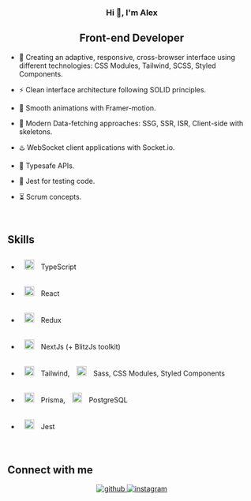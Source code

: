 ### **<div align="center">Hi 👋, I'm Alex</div>**  
  

## <div align="center">Front-end Developer</div>  

- 📱 Creating an adaptive, responsive, cross-browser interface using different technologies: CSS Modules, Tailwind, SCSS, Styled Components.   
  

- ⚡ Clean interface architecture following SOLID principles.  


- 🎀 Smooth animations with Framer-motion.  


- 📶 Modern Data-fetching approaches: SSG, SSR, ISR, Client-side with skeletons.  
  

- ♨️ WebSocket client applications with Socket.io.  
  

- 🔖 Typesafe APIs.  
  

- 📝 Jest for testing code.
  

- ⏳ Scrum concepts.  
  

<br/>  



## Skills
 - <a href="https://www.typescriptlang.org/" target="_blank"><img style="margin: 10px" src="https://profilinator.rishav.dev/skills-assets/typescript-original.svg" alt="TypeScript" height="20" /></a> TypeScript


 - <a href="https://reactjs.org/" target="_blank"><img style="margin: 10px" src="https://profilinator.rishav.dev/skills-assets/react-original-wordmark.svg" alt="React" height="20" /></a> React
- <a href="https://redux.js.org/" target="_blank"><img style="margin: 10px" src="https://profilinator.rishav.dev/skills-assets/redux-original.svg" alt="Redux" height="20" /></a> Redux  
- <a href="https://nextjs.org/" target="_blank"><img style="margin: 10px" src="https://profilinator.rishav.dev/skills-assets/nextjs.png" alt="NextJS" height="20" /></a> NextJs (+ BlitzJs toolkit)


-  <a href="https://www.tailwindcss.com/" target="_blank"><img style="margin: 10px" src="https://profilinator.rishav.dev/skills-assets/tailwindcss.svg" alt="Tailwind CSS" height="20" /></a>  Tailwind, <a href="https://sass-lang.com/" target="_blank"><img style="margin: 10px" src="https://profilinator.rishav.dev/skills-assets/sass-original.svg" alt="Sass" height="20" /></a> Sass, CSS Modules, Styled Components


- <a href="https://www.prisma.io/" target="_blank"><img style="margin: 10px" src="https://profilinator.rishav.dev/skills-assets/prisma.png" alt="Prisma" height="20" /></a>  Prisma, <a href="https://www.postgresql.org/" target="_blank"><img style="margin: 10px" src="https://profilinator.rishav.dev/skills-assets/postgresql-original-wordmark.svg" alt="PostgreSQL" height="20" /></a> PostgreSQL


- <a href="https://www.jestjs.io/" target="_blank"><img style="margin: 10px" src="https://profilinator.rishav.dev/skills-assets/jest.svg" alt="Jest" height="20" /></a> Jest

<br/>  

## Connect with me  
<div align="center">
<a href="https://github.com/alexphloyd" target="_blank">
<img src=https://img.shields.io/badge/github-%2324292e.svg?&style=for-the-badge&logo=github&logoColor=white alt=github style="margin-bottom: 5px;" />
</a>
<a href="https://instagram.com/alexphloyd" target="_blank">
<img src=https://img.shields.io/badge/instagram-%23000000.svg?&style=for-the-badge&logo=instagram&logoColor=white alt=instagram style="margin-bottom: 5px;" />
</a>  
</div>  

<br />

